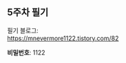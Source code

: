 ## 5주차 필기

<p>
    필기 블로그:<br>
    <a href="https://mnevermore1122.tistory.com/82">
    https://mnevermore1122.tistory.com/82
    </a>
</p>

**비밀번호**: 1122